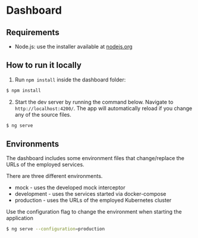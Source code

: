 # Dashboard 

## Requirements

- Node.js: use the installer available at [nodejs.org](http://nodejs.org/)


## How to run it locally
1. Run `npm install` inside the dashboard folder:
```bash
$ npm install
```

2. Start the dev server by running the command below. Navigate to `http://localhost:4200/`. The app will automatically reload if you change any of the source files.
```bash
$ ng serve
```

## Environments
The dashboard includes some environment files that change/replace the URLs of the employed services.

There are three different environments.
- mock - uses the developed mock interceptor
- development - uses the services started via docker-compose
- production - uses the URLs of the employed Kubernetes cluster

Use the configuration flag to change the environment when starting the application
```bash
$ ng serve --configuration=production
```


